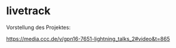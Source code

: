 # livetrack

Vorstellung des Projektes:

https://media.ccc.de/v/gpn16-7651-lightning_talks_2#video&t=865
